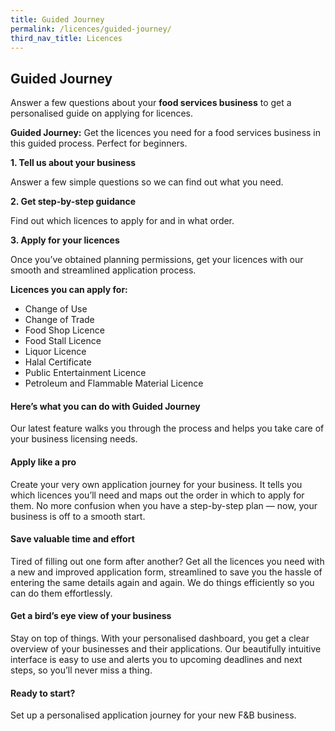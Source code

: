 ```yaml
---
title: Guided Journey
permalink: /licences/guided-journey/
third_nav_title: Licences
---
```


## Guided Journey
Answer a few questions about your **food services business** to get a personalised guide on applying for licences.

**Guided Journey:** Get the licences you need for a food services business in this guided process. Perfect for beginners.

**1. Tell us about your business**

Answer a few simple questions so we can find out what you need.

**2. Get step-by-step guidance**

Find out which licences to apply for and in what order.

**3. Apply for your licences**

Once you’ve obtained planning permissions, get your licences with our smooth and streamlined application process.

**Licences you can apply for:**
- Change of Use
- Change of Trade
- Food Shop Licence
- Food Stall Licence
- Liquor Licence
- Halal Certificate
- Public Entertainment Licence
- Petroleum and Flammable Material Licence

#### Here’s what you can do with Guided Journey
Our latest feature walks you through the process and helps you take care of your business licensing needs.

#### Apply like a pro
Create your very own application journey for your business. It tells you which licences you’ll need and maps out the order in which to apply for them. No more confusion when you have a step-by-step plan — now, your business is off to a smooth start.

#### Save valuable time and effort
Tired of filling out one form after another? Get all the licences you need with a new and improved application form, streamlined to save you the hassle of entering the same details again and again. We do things efficiently so you can do them effortlessly.

#### Get a bird’s eye view of your business
Stay on top of things. With your personalised dashboard, you get a clear overview of your businesses and their applications. Our beautifully intuitive interface is easy to use and alerts you to upcoming deadlines and next steps, so you’ll never miss a thing.

#### Ready to start?
Set up a personalised application journey for your new F&B business.